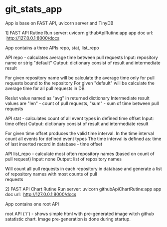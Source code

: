 # git_stats_app

App is base on FAST API, uvicorn server and TinyDB

1] FAST API Rutine
  Run server:
    uvicorn githubApiRutine:app
  app doc url:  http://127.0.0.1:8000/docs

App contains a three APIs repo, stat, list_repo

API repo - calculates average time between pull requests
  Input: repository name or strig "default"
  Output: dictionary consist of result and intermediate result
  
  For given repository name will be calculate the average time only for pull requests bound to the repository
  For given "default" will be calculate the average time for all pull requests in DB
  
  Reslut value named as "avg" in returned dictionary
  Intermediate result values are "len" - count of pull requests, "sum" - sum of time between pull requests

API stat - calculates count of all event types in defined time offset
  Input: time offest
  Output: dictionary consist of result and intermediate result

  For given time offset produces the valid time interval. In the time interval count all events for defined event types
  The time interval is defined as: time of last inserted record in database - time offset

API list_repo - calculate most often repository names (based on count of pull request)
  Input: none
  Output: list of repository names

  Will count all pull requests in each repository in database and generate a list of repository names with most counts of pull  
  requests

2] FAST API Chart Rutine
  Run server:
    uvicorn githubApiChartRutine:app
  app doc url:  http://127.0.0.1:8000/docs

App contains one root API

root API ('/') - shows simple html with pre-generated image witch github satatistic chart. Image pre-generation is done during startup.

